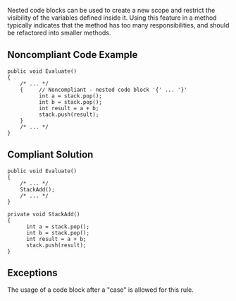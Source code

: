 
Nested code blocks can be used to create a new scope and restrict the visibility of the variables defined inside it. Using this feature in a method typically indicates that the method has too many responsibilities, and should be refactored into smaller methods.

## Noncompliant Code Example


    public void Evaluate()
    {
        /* ... */
        {     // Noncompliant - nested code block '{' ... '}'
              int a = stack.pop();
              int b = stack.pop();
              int result = a + b;
              stack.push(result);
        }
        /* ... */
    }


## Compliant Solution


    public void Evaluate()
    {
        /* ... */
        StackAdd();
        /* ... */
    }
    
    private void StackAdd()
    {
          int a = stack.pop();
          int b = stack.pop();
          int result = a + b;
          stack.push(result);
    }


## Exceptions

The usage of a code block after a "case" is allowed for this rule.

